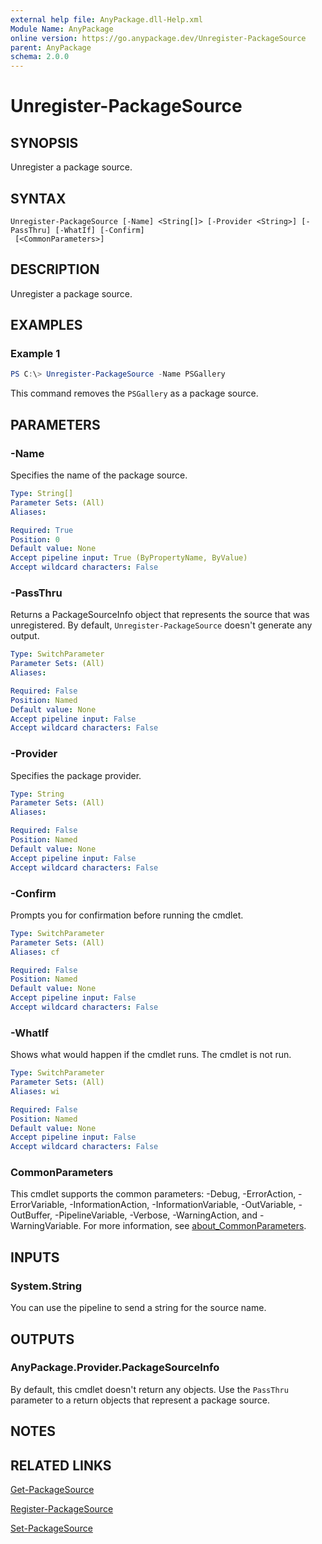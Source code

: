 ```yaml
---
external help file: AnyPackage.dll-Help.xml
Module Name: AnyPackage
online version: https://go.anypackage.dev/Unregister-PackageSource
parent: AnyPackage
schema: 2.0.0
---
```


# Unregister-PackageSource

## SYNOPSIS

Unregister a package source.

## SYNTAX

```
Unregister-PackageSource [-Name] <String[]> [-Provider <String>] [-PassThru] [-WhatIf] [-Confirm]
 [<CommonParameters>]
```

## DESCRIPTION

Unregister a package source.

## EXAMPLES

### Example 1

```powershell
PS C:\> Unregister-PackageSource -Name PSGallery
```

This command removes the `PSGallery` as a package source.

## PARAMETERS

### -Name

Specifies the name of the package source.

```yaml
Type: String[]
Parameter Sets: (All)
Aliases:

Required: True
Position: 0
Default value: None
Accept pipeline input: True (ByPropertyName, ByValue)
Accept wildcard characters: False
```

### -PassThru

Returns a PackageSourceInfo object that represents the source that was unregistered.
By default, `Unregister-PackageSource` doesn't generate any output.

```yaml
Type: SwitchParameter
Parameter Sets: (All)
Aliases:

Required: False
Position: Named
Default value: None
Accept pipeline input: False
Accept wildcard characters: False
```

### -Provider

Specifies the package provider.

```yaml
Type: String
Parameter Sets: (All)
Aliases:

Required: False
Position: Named
Default value: None
Accept pipeline input: False
Accept wildcard characters: False
```

### -Confirm

Prompts you for confirmation before running the cmdlet.

```yaml
Type: SwitchParameter
Parameter Sets: (All)
Aliases: cf

Required: False
Position: Named
Default value: None
Accept pipeline input: False
Accept wildcard characters: False
```

### -WhatIf

Shows what would happen if the cmdlet runs.
The cmdlet is not run.

```yaml
Type: SwitchParameter
Parameter Sets: (All)
Aliases: wi

Required: False
Position: Named
Default value: None
Accept pipeline input: False
Accept wildcard characters: False
```

### CommonParameters
This cmdlet supports the common parameters: -Debug, -ErrorAction, -ErrorVariable, -InformationAction, -InformationVariable, -OutVariable, -OutBuffer, -PipelineVariable, -Verbose, -WarningAction, and -WarningVariable. For more information, see [about_CommonParameters](http://go.microsoft.com/fwlink/?LinkID=113216).

## INPUTS

### System.String

You can use the pipeline to send a string for the source name.

## OUTPUTS

### AnyPackage.Provider.PackageSourceInfo

By default, this cmdlet doesn't return any objects. Use the `PassThru` parameter to a return objects that represent a package source.

## NOTES

## RELATED LINKS

[Get-PackageSource](Get-PackageSource.md)

[Register-PackageSource](Register-PackageSource.md)

[Set-PackageSource](Set-PackageSource.md)
